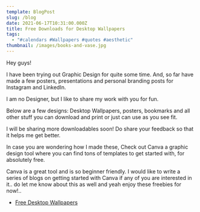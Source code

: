 ```yaml
---
template: BlogPost
slug: /blog
date: 2021-06-17T10:31:00.000Z
title: Free Downloads for Desktop Wallpapers
tags:
  - "#calendars #Wallpapers #quotes #aesthetic"
thumbnail: /images/books-and-vase.jpg
---
```

Hey guys! 

I have been trying out Graphic Design for quite some time. And, so far have made a few posters, presentations and personal branding posts for Instagram and LinkedIn.

I am no Designer, but I like to share my work with you for fun.

Below are a few designs: Desktop Wallpapers, posters, bookmarks and all other stuff you can download and print or just can use as you see fit.

I will be sharing more downloadables soon! Do share your feedback so that it helps me get better.

In case you are wondering how I made these, Check out Canva a graphic design tool where you can find tons of templates to get started with, for absolutely free.

Canva is a great tool and is so beginner friendly. I would like to write a series of blogs on getting started with Canva if any of you are interested in it.. do let me know about this as well and yeah enjoy these freebies for now!..



* [Free Desktop Wallpapers](https://www.canva.com/design/DAEhSLm3JsM/-0TieCvYEHalh-K37EwsQw/view?utm_content=DAEhSLm3JsM&utm_campaign=designshare&utm_medium=link&utm_source=publishsharelink)[](https://www.canva.com/design/DAEhSLm3JsM/-0TieCvYEHalh-K37EwsQw/view?utm_content=DAEhSLm3JsM&utm_campaign=designshare&utm_medium=link&utm_source=publishsharelink)